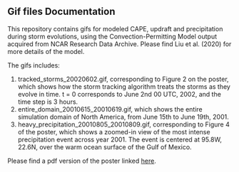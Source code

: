 ## Gif files Documentation
This repository contains gifs for modeled CAPE, updraft and precipitation during storm evolutions, using the Convection-Permitting Model output acquired from NCAR Research Data Archive. Please find Liu et al. (2020) for more details of the model. 

The gifs includes: 
1) tracked_storms_20020602.gif, corresponding to Figure 2 on the poster, which shows how the storm tracking algorithm treats the storms as they evolve in time. t = 0 corresponds to June 2nd 00 UTC, 2002, and the time step is 3 hours. 
2) entire_domain_20010615_20010619.gif, which shows the entire simulation domain of North America, from June 15th to June 19th, 2001. 
3) heavy_precipitation_20010805_20010809.gif, corresponding to Figure 4 of the poster, which shows a zoomed-in view of the most intense precipitation event across year 2001. The event is centered at 95.8W, 22.6N, over the warm ocean surface of the Gulf of Mexico. 

Please find a pdf version of the poster linked [here](agu2021fallmeeting-agu.ipostersessions.com/Default.aspx?s=8D-A1-E2-E6-72-81-FE-7E-85-0A-58-46-86-DE-78-08).

